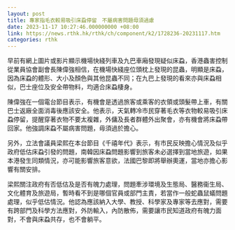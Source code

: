 ```yaml
---
layout: post
title: 專家指毛衣較易吸引床蝨停留　不屬病害問題毋須過慮
date: 2023-11-17 10:27:46.000000000 +08:00
link: https://news.rthk.hk/rthk/ch/component/k2/1728236-20231117.htm
categories: rthk
---
```


早前有網上圖片或影片顯示機場快綫列車及九巴車廂發現疑似床蝨，香港蟲害控制從業員協會副會長陳偉強相信，在機場快綫座位頭枕上發現的昆蟲，明顯是床蝨，因為床蝨的體形、大小及顏色與其他昆蟲不同；在九巴上發現的看來亦與床蝨相似，巴士座位及安全帶物料，均適合床蝨棲身。

陳偉強在一個電台節目表示，有機會是透過旅客或乘客的衣領或頭髮帶上車，有關巴士返廠全面消毒後應該安全。他表示，天氣轉冷市民穿著毛衣等衣物較易吸引床蝨停留，提醒穿著衣物不要太複雜，外傭及長者群體外出聚會，亦有機會將床蝨帶回家。他強調床蝨不屬病害問題，毋須過於擔心。

另外，立法會議員梁熙在本台節目《千禧年代》表示，有市民反映擔心情況及似乎政府低估床蝨引發的問題，南韓因床蝨問題影響到旅客未必選擇到當地旅遊，如果本港發生同類情況，亦可能影響旅客意欲，法國巴黎即將舉辦奧運，當地亦擔心影響有關安排。

梁熙關注政府有否低估及是否有魄力處理，問題牽涉環境及生態局、醫務衞生局、文化體育及旅遊局，暫時看不到是哪個官員或部門主責，若當作一般蛇蟲鼠蟻問題處理，似乎低估情況。他認為應該納入大學、教授、科學家及專家等去應對，需要有跨部門及科學方法應對，外防輸入，內防散佈，需要讓市民知道政府有魄力面對，不會與床蝨共存，也不會躺平。

